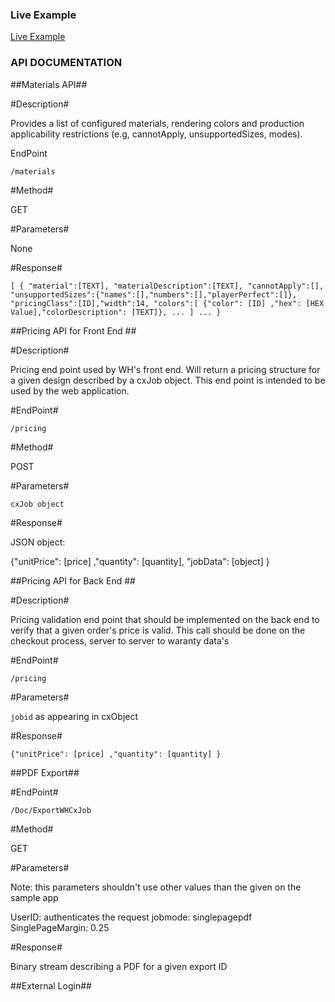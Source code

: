 ### Live Example ###

[Live Example](https://stahls.github.io/wh-example/)


### API DOCUMENTATION ###

##Materials API##

#Description#

Provides a list of configured materials, rendering colors and production applicability restrictions (e.g, cannotApply, unsupportedSizes, modes).

EndPoint 

`/materials`

#Method#

GET

#Parameters#

None

#Response#

`[
	{
	"material":[TEXT],
	"materialDescription":[TEXT],
	"cannotApply":[],
	"unsupportedSizes":{"names":[],"numbers":[],"playerPerfect":[]},
	"pricingClass":[ID],"width":14,
	"colors":[
		{"color": [ID] ,"hex": [HEX Value],"colorDescription": [TEXT]},
		...
	]
	...
}`

##Pricing API for Front End ##

#Description#

Pricing end point used by WH's front end. Will return a pricing structure for a given design described by a cxJob object. This end point is intended to be used by the web application.

#EndPoint#

`/pricing`

#Method#

POST

#Parameters#

`cxJob object`

#Response#

JSON object:

{"unitPrice": [price] ,"quantity": [quantity], "jobData": [object] }

##Pricing API for Back End ##

#Description#

Pricing validation end point that should be implemented on the back end to verify that a given order's price is valid. This call should be done on the checkout process, server to server to waranty data's 

#EndPoint#

`/pricing`

#Parameters#

`jobid` as appearing in cxObject

#Response# 

`{"unitPrice": [price] ,"quantity": [quantity] }`

##PDF Export##

#EndPoint#

`/Doc/ExportWHCxJob`

#Method#

GET

#Parameters# 

Note: this parameters shouldn't use other values than the given on the sample app

UserID: authenticates the request
jobmode: singlepagepdf
SinglePageMargin: 0.25 

#Response#

Binary stream describing a PDF for a given export ID

##External Login##


